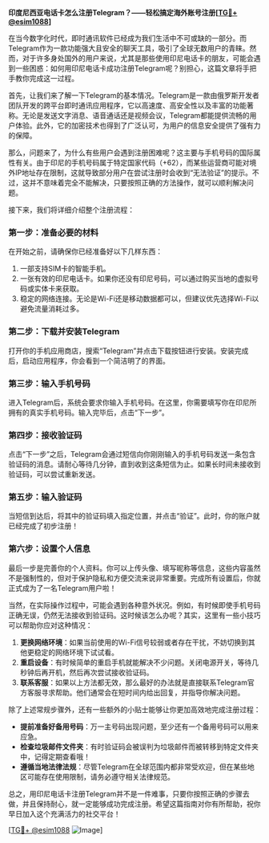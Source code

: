 **印度尼西亚电话卡怎么注册Telegram？——轻松搞定海外账号注册[[TG💪+ @esim1088](https://t.me/s/esim1088)]**

在当今数字化时代，即时通讯软件已经成为我们生活中不可或缺的一部分。而Telegram作为一款功能强大且安全的聊天工具，吸引了全球无数用户的青睐。然而，对于许多身处国外的用户来说，尤其是那些使用印尼电话卡的朋友，可能会遇到一些困惑：如何用印尼电话卡成功注册Telegram呢？别担心，这篇文章将手把手教你完成这一过程。

首先，让我们来了解一下Telegram的基本情况。Telegram是一款由俄罗斯开发者团队开发的跨平台即时通讯应用程序，它以高速度、高安全性以及丰富的功能著称。无论是发送文字消息、语音通话还是视频会议，Telegram都能提供流畅的用户体验。此外，它的加密技术也得到了广泛认可，为用户的信息安全提供了强有力的保障。

那么，问题来了，为什么有些用户会遇到注册困难呢？这主要与手机号码的国际属性有关。由于印尼的手机号码属于特定国家代码（+62），而某些运营商可能对境外IP地址存在限制，这就导致部分用户在尝试注册时会收到“无法验证”的提示。不过，这并不意味着完全不能解决，只要按照正确的方法操作，就可以顺利解决问题。

接下来，我们将详细介绍整个注册流程：

### 第一步：准备必要的材料

在开始之前，请确保你已经准备好以下几样东西：
1. 一部支持SIM卡的智能手机。
2. 一张有效的印尼电话卡。如果你还没有印尼号码，可以通过购买当地的虚拟号码或实体卡来获取。
3. 稳定的网络连接。无论是Wi-Fi还是移动数据都可以，但建议优先选择Wi-Fi以避免流量消耗过多。

### 第二步：下载并安装Telegram

打开你的手机应用商店，搜索“Telegram”并点击下载按钮进行安装。安装完成后，启动应用程序，你会看到一个简洁明了的界面。

### 第三步：输入手机号码

进入Telegram后，系统会要求你输入手机号码。在这里，你需要填写你在印尼所拥有的真实手机号码。输入完毕后，点击“下一步”。

### 第四步：接收验证码

点击“下一步”之后，Telegram会通过短信向你刚刚输入的手机号码发送一条包含验证码的消息。请耐心等待几分钟，直到收到这条短信为止。如果长时间未接收到验证码，可以尝试重新发送。

### 第五步：输入验证码

当短信到达后，将其中的验证码填入指定位置，并点击“验证”。此时，你的账户就已经完成了初步注册！

### 第六步：设置个人信息

最后一步是完善你的个人资料。你可以上传头像、填写昵称等信息，这些内容虽然不是强制性的，但对于保护隐私和方便交流来说非常重要。完成所有设置后，你就正式成为了一名Telegram用户啦！

当然，在实际操作过程中，可能会遇到各种意外状况。例如，有时候即使手机号码正确无误，仍然无法接收到验证码。这时候该怎么办呢？其实，这里有一些小技巧可以帮助你应对这种情况：

1. **更换网络环境**：如果当前使用的Wi-Fi信号较弱或者存在干扰，不妨切换到其他更稳定的网络环境下试试看。
2. **重启设备**：有时候简单的重启手机就能解决不少问题。关闭电源开关，等待几秒钟后再开机，然后再次尝试接收验证码。
3. **联系客服**：如果以上方法都无效，那么最好的办法就是直接联系Telegram官方客服寻求帮助。他们通常会在短时间内给出回复，并指导你解决问题。

除了上述常规步骤外，还有一些额外的小贴士能够让你更加高效地完成注册过程：

- **提前准备好备用号码**：万一主号码出现问题，至少还有一个备用号码可以用来应急。
- **检查垃圾邮件文件夹**：有时验证码会被误判为垃圾邮件而被转移到特定文件夹中，记得定期查看哦！
- **遵循当地法律法规**：尽管Telegram在全球范围内都非常受欢迎，但在某些地区可能存在使用限制，请务必遵守相关法律规范。

总之，用印尼电话卡注册Telegram并不是一件难事，只要你按照正确的步骤去做，并且保持耐心，就一定能够成功完成注册。希望这篇指南对你有所帮助，祝你早日加入这个充满活力的社交平台！

[[TG💪+ @esim1088](https://t.me/s/esim1088) ![Image](https://i.postimg.cc/4NQfJmqS/Snipaste-2025-05-13-00-14-12.png)]